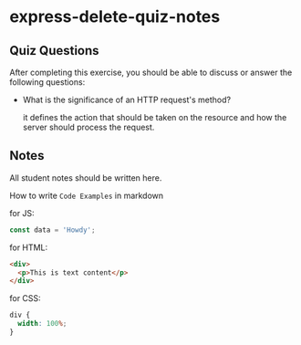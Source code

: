 # express-delete-quiz-notes

## Quiz Questions

After completing this exercise, you should be able to discuss or answer the following questions:

- What is the significance of an HTTP request's method?

  it defines the action that should be taken on the resource and how the server should process the request.

## Notes

All student notes should be written here.

How to write `Code Examples` in markdown

for JS:

```javascript
const data = 'Howdy';
```

for HTML:

```html
<div>
  <p>This is text content</p>
</div>
```

for CSS:

```css
div {
  width: 100%;
}
```
